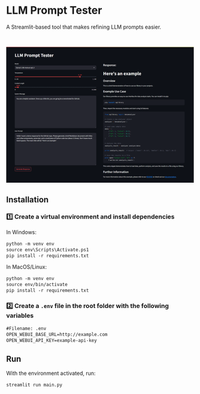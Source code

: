 # LLM Prompt Tester

A Streamlit-based tool that makes refining LLM prompts easier.

</br>

![LLM Prompt Tester Screenshot](./screenshot.png)

## Installation

### 1️⃣ Create a virtual environment and install dependencies

In Windows:

```shell
python -m venv env
source env\Scripts\Activate.ps1
pip install -r requirements.txt
```

In MacOS/Linux:

```shell
python -m venv env
source env/bin/activate
pip install -r requirements.txt
```
### 2️⃣ Create a `.env` file in the root folder with the following variables

```env
#Filename: .env
OPEN_WEBUI_BASE_URL=http://example.com
OPEN_WEBUI_API_KEY=example-api-key
```

## Run

With the environment activated, run:
```shell
streamlit run main.py
```

